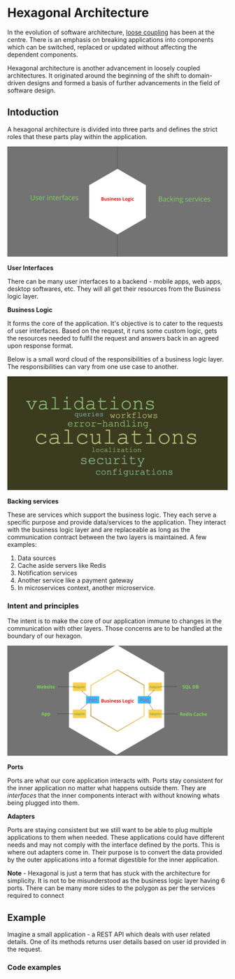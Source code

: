 # Hexagonal Architecture

In the evolution of software architecture, [loose coupling](https://en.wikipedia.org/wiki/Loose_coupling) has been at the centre. There is an emphasis on breaking applications into components which can be switched, replaced or updated without affecting the dependent components.

Hexagonal architecture is another advancement in loosely coupled architectures. It originated around the beginning of the shift to domain-driven designs and formed a basis of further advancements in the field of software design. 

## Intoduction

A hexagonal architecture is divided into three parts and defines the strict roles that these parts play within the application.

![Hexagonal architecture layers - User Interfaces, Business Logic and Data sources](https://raw.githubusercontent.com/abh1navv/learning-notes/master/microservices/images/hexagonal-intro.jpg)

**User Interfaces**

There can be many user interfaces to a backend - mobile apps, web apps, desktop softwares, etc. They will all get their resources from the Business logic layer.

**Business Logic**

It forms the core of the application. It's objective is to cater to the requests of user interfaces. Based on the request, it runs some custom logic, gets the resources needed to fulfil the request and answers back in an agreed upon response format.

Below is a small word cloud of the responsibilities of a business logic layer. The responsibilities can vary from one use case to another.

![Components of Business Logic layer](https://raw.githubusercontent.com/abh1navv/learning-notes/master/microservices/images/business-logic-components.png)

**Backing services**

These are services which support the business logic. They each serve a specific purpose and provide data/services to the application. They interact with the business logic layer and are replaceable as long as the communication contract between the two layers is maintained. A few examples:
1. Data sources
2. Cache aside servers like Redis
3. Notification services
4. Another service like a payment gateway
5. In microservices context, another microservice.

### Intent and principles

The intent is to make the core of our application immune to changes in the communication with other layers. Those concerns are to be handled at the boundary of our hexagon.

![Ports and adapters](https://raw.githubusercontent.com/abh1navv/learning-notes/master/microservices/images/ports-and-adapters.jpg)

**Ports**

Ports are what our core application interacts with. Ports stay consistent for the inner application no matter what happens outside them. They are *interfaces* that the inner components interact with without knowing whats being plugged into them.

**Adapters**

Ports are staying consistent but we still want to be able to plug multiple applications to them when needed. These applications could have different needs and may not comply with the interface defined by the ports. This is where out adapters come in. Their purpose is to convert the data provided by the outer applications into a format digestible for the inner application.



**Note** - Hexagonal is just a term that has stuck with the architecture for simplicity. It is not to be misunderstood as the business logic layer having 6 ports. There can be many more sides to the polygon as per the services required to connect

## Example

Imagine a small application - a REST API which deals with user related details. One of its methods returns user details based on user id provided in the request.

### Code examples






